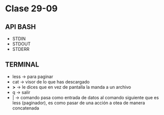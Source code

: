 # Clase **29-09**

## API BASH 
- STDIN 
- STDOUT
- STDERR
## TERMINAL 
- less &rarr; para paginar 
- cat &rarr; visor de lo que has descargado
- **>** &rarr; le dices que en vez de pantalla la manda a un archivo 
- q &rarr; salir
- | &rarr; comando pasa como entrada de datos al comando siguiente que es less (paginador), es como pasar de una acción a otea de manera concatenada

